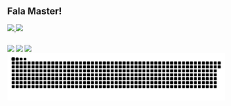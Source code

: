 ## Fala Master!

<div>
   <a href="https://github.com/sinapsecorporativa">
   <img height="140em" src="https://github-readme-stats.vercel.app/api?username=jomariomenezes&show_icons=true&theme=tokyonight&include_all_commits=true&count_private=true"/>
   <img height="140em" src="https://github-readme-stats.vercel.app/api/top-langs/?username=jomariomenezes&layout=compact&langs_count=6&theme=tokyonight"/>
</div>

##

<div>
 <a href="https://instagram.com/jomario.menezes" target="_blank"><img src="https://img.shields.io/badge/-Instagram-%23E4405F?style=for-the-badge&logo=instagram&logoColor=white" target="_blank"></a>
 <a href = "mailto:jomario.menezes@gmail.com"><img src="https://img.shields.io/badge/-Gmail-%23333?style=for-the-badge&logo=gmail&logoColor=white" target="_blank"></a>
 <a href="https://www.linkedin.com/in/jomariomenezes" target="_blank"><img src="https://img.shields.io/badge/-LinkedIn-%230077B5?style=for-the-badge&logo=linkedin&logoColor=white" target="_blank"></a> 
</div>

<picture>
  <source media="(prefers-color-scheme: dark)" srcset="https://raw.githubusercontent.com/sinapsecorporativa/sinapsecorporativa/output/github-contribution-grid-snake-dark.svg">
  <source media="(prefers-color-scheme: light)" srcset="https://raw.githubusercontent.com/sinapsecorporativa/sinapsecorporativa/output/github-contribution-grid-snake.svg">
  <img alt="github contribution grid snake animation" src="https://raw.githubusercontent.com/sinapsecorporativa/sinapsecorporativa/output/github-contribution-grid-snake.svg">
</picture>
